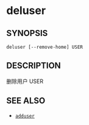 deluser
=======

## SYNOPSIS

	deluser [--remove-home] USER

## DESCRIPTION

删除用户 USER

## SEE ALSO

* [`adduser`](../adduser)
